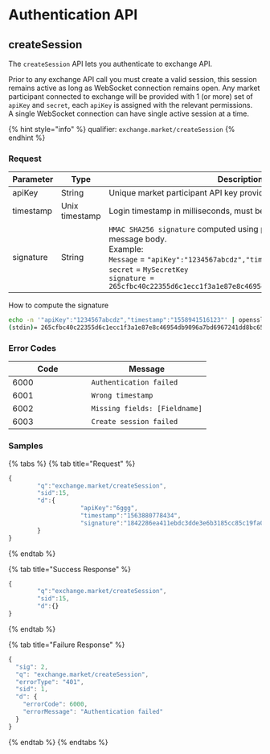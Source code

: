 # Authentication API

## createSession

The `createSession` API lets you authenticate to exchange API.

Prior to any exchange API call you must create a valid session, this session remains active as long as WebSocket connection remains open. Any market participant connected to exchange will be provided with 1 (or more) set of `apiKey` and `secret`, each `apiKey` is assigned with the relevant permissions.\
A single WebSocket connection can have single active session at a time.

{% hint style="info" %}
qualifier: `exchange.market/createSession`
{% endhint %}

### **Request**

<table><thead><tr><th width="141.33333333333331">Parameter</th><th width="157">Type</th><th>Description</th></tr></thead><tbody><tr><td>apiKey</td><td>String</td><td>Unique market participant API key provided by exchange operator</td></tr><tr><td>timestamp</td><td>Unix timestamp</td><td>Login timestamp in milliseconds, must be now in GMT</td></tr><tr><td>signature</td><td>String</td><td><code>HMAC SHA256 signature</code> computed using provided <code>secret</code> key and message body.<br>Example:<br><code>Message</code> = <code>"apiKey":"1234567abcdz","timestamp":"1558941516123"</code><br><code>secret</code> = <code>MySecretKey</code><br><code>signature = 265cfbc40c22355d6c1ecc1f3a1e87e8c46954db9096a7bd6967241dd8bc65b6</code></td></tr></tbody></table>

How to compute the signature

```bash
echo -n '"apiKey":"1234567abcdz","timestamp":"1558941516123"' | openssl dgst -sha256 -hmac 'MySecretKey'
(stdin)= 265cfbc40c22355d6c1ecc1f3a1e87e8c46954db9096a7bd6967241dd8bc65b6
```

### **Error Codes**

<table><thead><tr><th width="141">Code</th><th>Message</th></tr></thead><tbody><tr><td>6000</td><td><code>Authentication failed</code></td></tr><tr><td>6001</td><td><code>Wrong timestamp</code></td></tr><tr><td>6002</td><td><code>Missing fields: [Fieldname]</code></td></tr><tr><td>6003</td><td><code>Create session failed</code></td></tr></tbody></table>

### **Samples**

{% tabs %}
{% tab title="Request" %}
```javascript
{
        "q":"exchange.market/createSession",
        "sid":15,
        "d":{
                    "apiKey":"6ggg",
                    "timestamp":"1563880778434",
                    "signature":"1842286ea411ebdc3dde3e6b3185cc85c19fa0140d0eecebb0c74137e9957981"
        }
}
```
{% endtab %}

{% tab title="Success Response" %}
```javascript
{
        "q":"exchange.market/createSession",
        "sid":15,
        "d":{}
}
```
{% endtab %}

{% tab title="Failure Response" %}
```javascript
{
  "sig": 2,
  "q": "exchange.market/createSession",
  "errorType": "401",
  "sid": 1,
  "d": {
    "errorCode": 6000,
    "errorMessage": "Authentication failed"
  }
}
```
{% endtab %}
{% endtabs %}
